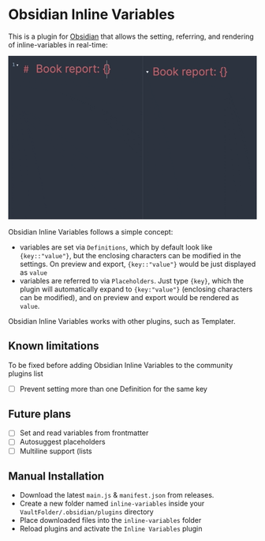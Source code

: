 # Obsidian Inline Variables

This is a plugin for [Obsidian](https://obsidian.md) that allows the setting, referring, and rendering of inline-variables in real-time:

![Obsidian Inline Variables demo](assets/inline-variables.gif?raw=true)

Obsidian Inline Variables follows a simple concept:

- variables are set via `Definitions`, which by default look like `{key::"value"}`, but the enclosing characters can be modified in the settings. On preview and export, `{key::"value"}` would be just displayed as `value`
- variables are referred to via `Placeholders`. Just type `{key}`, which the plugin will automatically expand to `{key:"value"}` (enclosing characters can be modified), and on preview and export would be rendered as `value`.

Obsidian Inline Variables works with other plugins, such as Templater.

## Known limitations

To be fixed before adding Obsidian Inline Variables to the community plugins list

- [ ] Prevent setting more than one Definition for the same key

## Future plans

- [ ] Set and read variables from frontmatter
- [ ] Autosuggest placeholders
- [ ] Multiline support (lists

## Manual Installation

- Download the latest `main.js` & `manifest.json` from releases.
- Create a new folder named `inline-variables` inside your `VaultFolder/.obsidian/plugins` directory
- Place downloaded files into the `inline-variables` folder
- Reload plugins and activate the `Inline Variables` plugin
